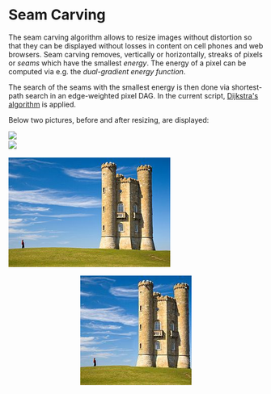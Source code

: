 # Seam Carving
The seam carving algorithm allows to resize images without distortion so that they can be displayed without losses in content on cell phones and web browsers. Seam carving removes, vertically or horizontally, streaks of pixels or *seams* which have the smallest *energy*. The energy of a pixel can be computed via e.g. the *dual-gradient energy function*.

The search of the seams with the smallest energy is then done via shortest-path search in an edge-weighted pixel DAG. In the current script, [Dijkstra's algorithm](https://en.wikipedia.org/wiki/Dijkstra%27s_algorithm) is applied.

Below two pictures, before and after resizing, are displayed:

 <div id="gallery">
     <div id="images">
        <div class="container">
                <img src="ihttps://github.com/Imlerith/SeamCarving/blob/master/images/pic.jpg">           
        </div>
        <div class="container">
            <img src="ihttps://github.com/Imlerith/SeamCarving/blob/master/images/pic_resized.jpg">   
          </div>
        </div>
    </div>

<p align="left">
  <img src="https://github.com/Imlerith/SeamCarving/blob/master/images/pic.jpg">
</p>

<p align="center">
  <img src="https://github.com/Imlerith/SeamCarving/blob/master/images/pic_resized.jpg">
</p>
